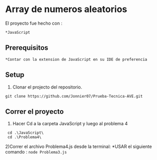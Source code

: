 # Array de numeros aleatorios

El proyecto fue hecho con : 

    *JavaScript

## Prerequisitos

    *Contar con la extension de JavaScript en su IDE de preferencia

## Setup

1) Clonar el projecto del repositorio.
```
git clone https://github.com/Jonnier07/Prueba-Tecnica-AVE.git

```
## Correr el proyecto 

1) Hacer Cd a la carpeta JavaScript y luego al problema 4

```
 cd .\JavaScript\
 cd .\Problema4\
```
2)Correr el archivo Problema4.js desde la terminal: 
    *USAR el siguiente comando :
    ```
    node Problema3.js
    ```
    
    